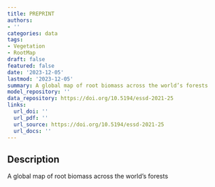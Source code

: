 ```yaml
---
title: PREPRINT
authors:
- ''
categories: data
tags:
- Vegetation
- RootMap
draft: false
featured: false
date: '2023-12-05'
lastmod: '2023-12-05'
summary: A global map of root biomass across the world’s forests
model_repository: ''
data_repository: https://doi.org/10.5194/essd-2021-25
links:
  url_doi: ''
  url_pdf: ''
  url_source: https://doi.org/10.5194/essd-2021-25
  url_docs: ''
---
```


## Description

A global map of root biomass across the world’s forests

